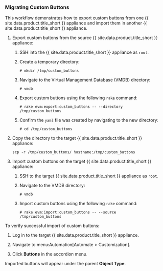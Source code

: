 ### Migrating Custom Buttons

This workflow demonstrates how to export custom buttons from one
{{ site.data.product.title_short }} appliance and import them in another
{{ site.data.product.title_short }} appliance.

1.  Export custom buttons from the source {{ site.data.product.title_short }}
    appliance:

    1.  SSH into the {{ site.data.product.title_short }} appliance as `root`.

    2.  Create a temporary directory:

            # mkdir /tmp/custom_buttons

    3.  Navigate to the Virtual Management Database (VMDB) directory:

            # vmdb

    4.  Export custom buttons using the following `rake` command:

            # rake evm:export:custom_buttons -- --directory /tmp/custom_buttons

    5.  Confirm the `yaml` file was created by navigating to the new
        directory:

            # cd /tmp/custom_buttons

2.  Copy the directory to the target {{ site.data.product.title_short }} appliance:

        scp -r /tmp/custom_buttons/ hostname:/tmp/custom_buttons

3.  Import custom buttons on the target {{ site.data.product.title_short }}
    appliance:

    1.  SSH to the target {{ site.data.product.title_short }} appliance as `root`.

    2.  Navigate to the VMDB directory:

            # vmdb

    3.  Import custom buttons using the following `rake` command:

            # rake evm:import:custom_buttons -- --source /tmp/custom_buttons

To verify successful import of custom buttons:

1.  Log in to the target {{ site.data.product.title_short }} appliance.

2.  Navigate to menu:Automation\[Automate \> Customization\].

3.  Click **Buttons** in the accordion menu.

Imported buttons will appear under the parent **Object Type**.
